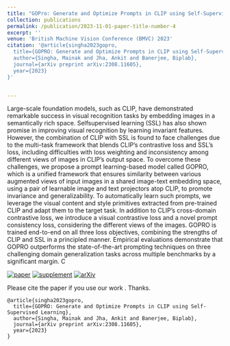 ```yaml
---
title: "GOPro: Generate and Optimize Prompts in CLIP using Self-Supervised Learning"
collection: publications
permalink: /publication/2023-11-01-paper-title-number-4
excerpt: ''
venue: 'British Machine Vision Conference (BMVC) 2023'
citation: '@article{singha2023gopro,
  title={GOPRO: Generate and Optimize Prompts in CLIP using Self-Supervised Learning},
  author={Singha, Mainak and Jha, Ankit and Banerjee, Biplab},
  journal={arXiv preprint arXiv:2308.11605},
  year={2023}
}'


---
```


Large-scale foundation models, such as CLIP, have demonstrated remarkable success in visual recognition tasks by embedding images in a semantically rich space. Selfsupervised learning (SSL) has also shown promise in improving visual recognition by
learning invariant features. However, the combination of CLIP with SSL is found to face challenges due to the multi-task framework that blends CLIP’s contrastive loss and
SSL’s loss, including difficulties with loss weighting and inconsistency among different views of images in CLIP’s output space. To overcome these challenges, we propose a
prompt learning-based model called GOPRO, which is a unified framework that ensures similarity between various augmented views of input images in a shared image-text embedding space, using a pair of learnable image and text projectors atop CLIP, to promote
invariance and generalizability. To automatically learn such prompts, we leverage the visual content and style primitives extracted from pre-trained CLIP and adapt them to the
target task. In addition to CLIP’s cross-domain contrastive loss, we introduce a visual contrastive loss and a novel prompt consistency loss, considering the different views of
the images. GOPRO is trained end-to-end on all three loss objectives, combining the strengths of CLIP and SSL in a principled manner. Empirical evaluations demonstrate
that GOPRO outperforms the state-of-the-art prompting techniques on three challenging domain generalization tasks across multiple benchmarks by a significant margin. C


[![paper](https://img.shields.io/badge/arXiv-Paper-brightgreen)](https://papers.bmvc2023.org/0314.pdf)
[![supplement](https://img.shields.io/badge/Supplementary-Material-F9D371)](https://bmvc2022.mpi-inf.mpg.de/BMVC2023/0314_supp.pdf)
[![arXiv](https://img.shields.io/badge/arXiv-Paper-brightgreen)](https://arxiv.org/abs/2308.11605)

Please cite the paper if you use our work . Thanks.

```
@article{singha2023gopro,
  title={GOPRO: Generate and Optimize Prompts in CLIP using Self-Supervised Learning},
  author={Singha, Mainak and Jha, Ankit and Banerjee, Biplab},
  journal={arXiv preprint arXiv:2308.11605},
  year={2023}
}
```
